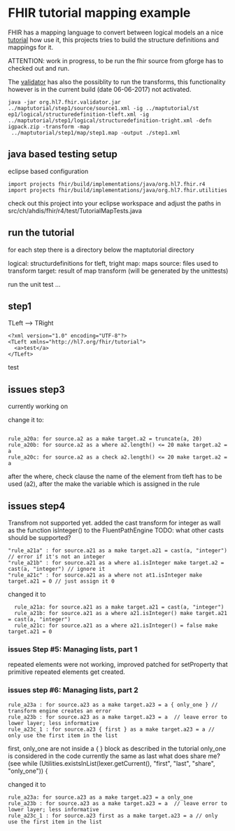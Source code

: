 # FHIR tutorial mapping example
FHIR has a mapping language to convert between logical models an a nice [tutorial](http://build.fhir.org/mapping-tutorial.html) how use it, this projects tries to build the structure definitions and mappings for it.

ATTENTION: work in progress, to be run the fhir source from gforge has to checked out and run. 

The [validator](http://build.fhir.org/validation.html) has also the possiblity to run the transforms, this functionality however is in the current build (date 06-06-2017) not activated.

```
java -jar org.hl7.fhir.validator.jar ../maptutorial/step1/source/source1.xml -ig ../maptutorial/st
ep1/logical/structuredefinition-tleft.xml -ig ../maptutorial/step1/logical/structuredefinition-tright.xml -defn igpack.zip -transform -map
 ../maptutorial/step1/map/step1.map -output ./step1.xml
```


## java based testing setup

eclipse based configuration

```
import projects fhir/build/implementations/java/org.hl7.fhir.r4
import projects fhir/build/implementations/java/org.hl7.fhir.utilities
```

check out this project into your eclipse workspace and adjust the paths in
src/ch/ahdis/fhir/r4/test/TutorialMapTests.java


## run the tutorial
for each step there is a directory below the maptutorial directory

logical: structurdefinitions for tleft, tright
map: maps
source: files used to transform
target: result of map transform (will be generated by the unittests)

run the unit test ...


## step1

TLeft --> TRight
```
<?xml version="1.0" encoding="UTF-8"?>
<TLeft xmlns="http://hl7.org/fhir/tutorial">
  <a>test</a>
</TLeft>
````

<?xml version="1.0" encoding="UTF-8"?>
<TRight xmlns="http://hl7.org/fhir/tutorial">
  <a>test</a>
</TRight>


## issues step3

currently working on

change it to:
```

rule_a20a: for source.a2 as a make target.a2 = truncate(a, 20)
rule_a20b: for source.a2 as a where a2.length() <= 20 make target.a2 = a
rule_a20c: for source.a2 as a check a2.length() <= 20 make target.a2 = a
```
after the where, check clause the name of the element from tleft has to be used (a2), after the make the variable which is assigned in the rule


## issues step4

Transfrom not supported yet.
added the cast transform for integer as wall as the function isInteger() to the FluentPathEngine
TODO: what other casts should be supported?

```
"rule_a21a" : for source.a21 as a make target.a21 = cast(a, "integer") // error if it's not an integer
"rule_a21b" : for source.a21 as a where a1.isInteger make target.a2 = cast(a, "integer") // ignore it
"rule_a21c" : for source.a21 as a where not at1.isInteger make target.a21 = 0 // just assign it 0
```

changed it to

```
  rule_a21a: for source.a21 as a make target.a21 = cast(a, "integer")
  rule_a21b: for source.a21 as a where a21.isInteger() make target.a21 = cast(a, "integer")
  rule_a21c: for source.a21 as a where a21.isInteger() = false make target.a21 = 0
```

### issues Step #5: Managing lists, part 1 

repeated elements were not working, improved patched for setProperty that primitive repeated elements get created.
  
### issues step #6: Managing lists, part 2 

```
rule_a23a : for source.a23 as a make target.a23 = a { only_one } // transform engine creates an error 
rule_a23b : for source.a23 as a make target.a23 = a  // leave error to lower layer; less informative
rule_a23c_1 : for source.a23 { first } as a make target.a23 = a // only use the first item in the list
```

first, only_one are not inside a  { } block as described in the tutorial
only_one is considered in the code currently the same as last
what does share me?
(see 		while (Utilities.existsInList(lexer.getCurrent(), "first", "last", "share", "only_one")) {


changed it to

```
rule_a23a: for source.a23 as a make target.a23 = a only_one
rule_a23b : for source.a23 as a make target.a23 = a  // leave error to lower layer; less informative
rule_a23c_1 : for source.a23 first as a make target.a23 = a // only use the first item in the list

```

  






